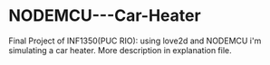 # NODEMCU---Car-Heater
Final Project of INF1350(PUC RIO): using love2d and NODEMCU i'm simulating a car heater. More description in explanation file.

